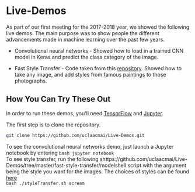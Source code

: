 # Live-Demos

As part of our first meeting for the 2017-2018 year, we showed the following live demos. The main purpose was to show people the different advancements made in machine learning over the past few years. 

* Convolutional neural networks - Showed how to load in a trained CNN model in Keras and predict the class category of the image. 

* Fast Style Transfer - Code taken from this [repository](https://github.com/lengstrom/fast-style-transfer). Showed how to take any image, and add styles from famous paintings to those photographs. 

## How You Can Try These Out

In order to run these demos, you'll need [TensorFlow](https://www.tensorflow.org/install/) and [Jupyter](https://jupyter.readthedocs.io/en/latest/install.html). 

The first step is to clone the repository.
   ```bash
   git clone https://github.com/uclaacmai/Live-Demos.git
   ```
To see the convolutional neural networks demo, just launch a Jupyter notebook by entering
    ```bash
    jupyter notebook
    ```  
To see style transfer, run the following shttps://github.com/uclaacmai/Live-Demos/tree/master/fast-style-transfer/modelshell script with the argument being the style you want for the images. The choices of styles can be found [here](https://github.com/uclaacmai/Live-Demos/tree/master/fast-style-transfer/models)   
    ```bash
    ./styleTransfer.sh scream
    ```  
